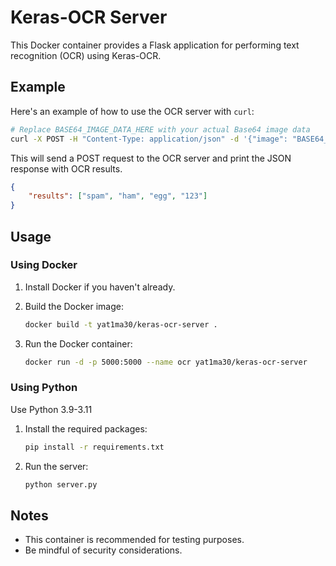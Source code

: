 # Keras-OCR Server

This Docker container provides a Flask application for performing text recognition (OCR) using Keras-OCR.

## Example

Here's an example of how to use the OCR server with `curl`:

```bash
# Replace BASE64_IMAGE_DATA_HERE with your actual Base64 image data
curl -X POST -H "Content-Type: application/json" -d '{"image": "BASE64_IMAGE_DATA_HERE"}' http://localhost:5000/ocr
```

This will send a POST request to the OCR server and print the JSON response with OCR results.

```json
{
    "results": ["spam", "ham", "egg", "123"]
}
```

## Usage

### Using Docker

1. Install Docker if you haven't already.

2. Build the Docker image:

    ```bash
    docker build -t yat1ma30/keras-ocr-server .
    ```

3. Run the Docker container:

    ```bash
    docker run -d -p 5000:5000 --name ocr yat1ma30/keras-ocr-server
    ```

### Using Python

Use Python 3.9-3.11

1. Install the required packages:

    ```bash
    pip install -r requirements.txt
    ```

2. Run the server:

    ```bash
    python server.py
    ```

## Notes

-   This container is recommended for testing purposes.
-   Be mindful of security considerations.
